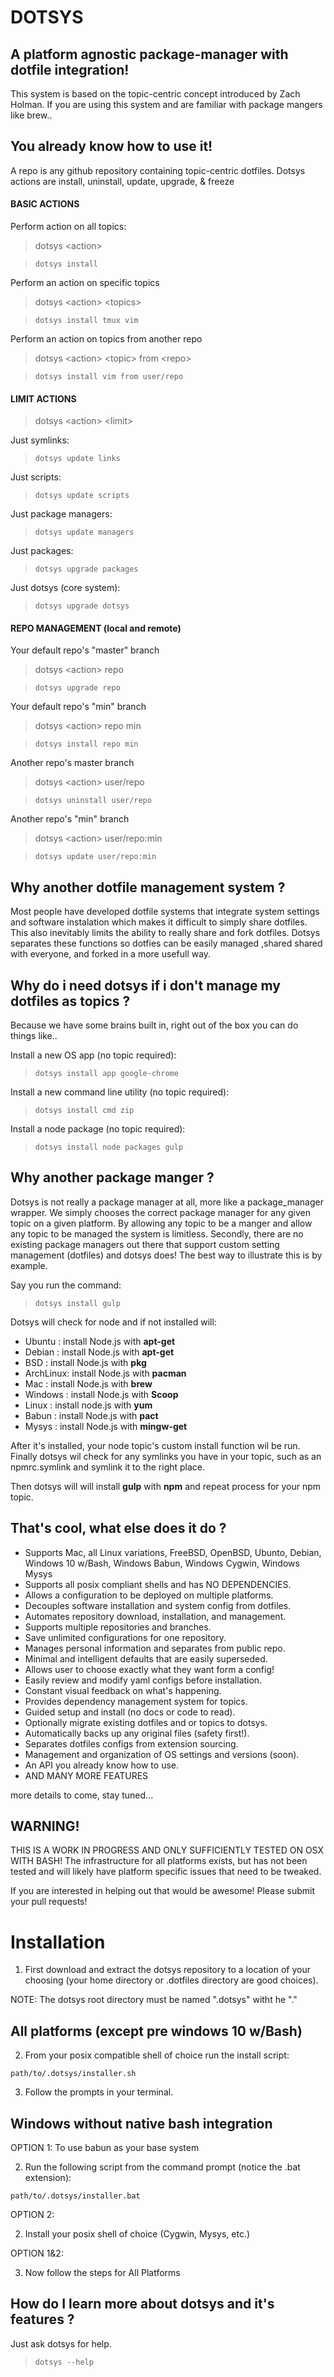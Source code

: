 DOTSYS
======

A platform agnostic package-manager with dotfile integration!
-------------------------------------------------------------

This system is based on the topic-centric concept introduced by Zach Holman.  If 
you are using this system and are familiar with package mangers like brew..

You already know how to use it!
-------------------------------

A repo is any github repository containing topic-centric dotfiles.
Dotsys actions are install, uninstall, update, upgrade, & freeze

#### BASIC ACTIONS

Perform action on all topics:
> dotsys \<action\>

> `dotsys install`

Perform an action on specific topics
> dotsys \<action\> \<topics\>

> `dotsys install tmux vim`

Perform an action on topics from another repo
> dotsys \<action\> \<topic\> from \<repo\>

> `dotsys install vim from user/repo`

#### LIMIT ACTIONS

> dotsys \<action\> \<limit\>

Just symlinks:
> `dotsys update links`

Just scripts:
> `dotsys update scripts`

Just package managers:
> `dotsys update managers`

Just packages:
> `dotsys upgrade packages`

Just dotsys (core system):
> `dotsys upgrade dotsys`

#### REPO MANAGEMENT (local and remote)

Your default repo's "master" branch
> dotsys \<action\> repo

> `dotsys upgrade repo`
           
Your default repo's "min" branch
> dotsys \<action\> repo min    

> `dotsys install repo min`

Another repo's master branch
> dotsys \<action\> user/repo  
    
> `dotsys uninstall user/repo`  

Another repo's "min" branch
> dotsys \<action\> user/repo:min  

> `dotsys update user/repo:min`


Why another dotfile management system ?
---------------------------------------

Most people have developed dotfile systems that integrate system settings and software instalation 
which makes it difficult to simply share dotfiles.  This also inevitably limits the ability to 
really share and fork dotfiles.  Dotsys separates these functions so dotfies can be easily managed 
,shared shared with everyone, and forked in a more usefull way.

Why do i need dotsys if i don't manage my dotfiles as topics ?
--------------------------------------------------------------

Because we have some brains built in, right out of the box you can do things like..

Install a new OS app (no topic required):
> `dotsys install app google-chrome`

Install a new command line utility (no topic required):
> `dotsys install cmd zip`

Install a node package (no topic required):
> `dotsys install node packages gulp`


Why another package manger ?
----------------------------

Dotsys is not really a package manager at all, more like a package_manager wrapper.  We simply chooses 
the correct package manager for any given topic on a given platform.  By allowing any topic to be a 
manger and allow any topic to be managed the system is limitless. Secondly, there are no existing package 
managers  out there that support custom setting management (dotfiles) and dotsys does!  The best way to 
illustrate this is by example.

Say you run the command:
> `dotsys install gulp`

Dotsys will check for node and if not installed will:
- Ubuntu   : install Node.js with **apt-get** 
- Debian   : install Node.js with **apt-get** 
- BSD      : install Node.js with **pkg**
- ArchLinux: install Node.js with **pacman** 
- Mac      : install Node.js with **brew**
- Windows  : install Node.js with **Scoop**
- Linux    : install node.js with **yum**
- Babun    : install Node.js with **pact**
- Mysys    : install Node.js with **mingw-get**

After it's installed, your node topic's custom install function wil be run. Finally dotsys wil check 
for any symlinks you have in your topic, such as an npmrc.symlink and symlink it to the right place.

Then dotsys will will install **gulp** with **npm** and repeat process for your npm topic.

That's cool, what else does it do ?
-----------------------------------

- Supports Mac, all Linux variations, FreeBSD, OpenBSD, Ubunto, Debian, Windows 10 w/Bash, Windows Babun, Windows Cygwin, Windows Mysys
- Supports all posix compliant shells and has NO DEPENDENCIES.
- Allows a configuration to be deployed on multiple platforms.
- Decouples software installation and system config from dotfiles.
- Automates repository download, installation, and management.
- Supports multiple repositories and branches.
- Save unlimited configurations for one repository.
- Manages personal information and separates from public repo. 
- Minimal and intelligent defaults that are easily superseded.
- Allows user to choose exactly what they want form a config!
- Easily review and modify yaml configs before installation.
- Constant visual feedback on what's happening.
- Provides dependency management system for topics.
- Guided setup and install (no docs or code to read).
- Optionally migrate existing dotfiles and or topics to dotsys.
- Automatically backs up any original files (safety first!).
- Separates dotfiles configs from extension sourcing.
- Management and organization of OS settings and versions (soon).
- An API you already know how to use.
- AND MANY MORE FEATURES

more details to come, stay tuned...

WARNING!
--------

THIS IS A WORK IN PROGRESS AND ONLY SUFFICIENTLY TESTED ON OSX WITH BASH!
The infrastructure for all platforms exists, but has not been tested
and will likely have platform specific issues that need to be tweaked.

If you are interested in helping out that would be awesome!
Please submit your pull requests!

Installation
============

1) First download and extract the dotsys repository to a location 
of your choosing (your home directory or .dotfiles directory are good choices).

NOTE: The dotsys root directory must be named ".dotsys" witht he "."

## All platforms (except pre windows 10 w/Bash)

2) From your posix compatible shell of choice run the install script:

`path/to/.dotsys/installer.sh`

3) Follow the prompts in your terminal.

## Windows without native bash integration

OPTION 1: To use babun as your base system

2) Run the following script from the command prompt (notice the .bat extension):
 
`path/to/.dotsys/installer.bat`

OPTION 2:

2) Install your posix shell of choice (Cygwin, Mysys, etc.)

OPTION 1&2: 

3) Now follow the steps for All Platforms

How do I learn more about dotsys and it's features ?
----------------------------------------------------

Just ask dotsys for help.
> `dotsys --help`







